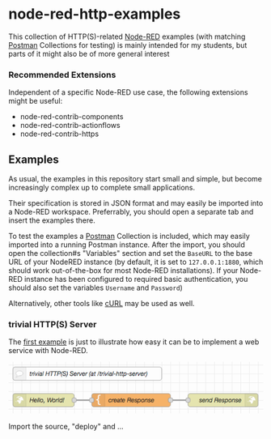 # node-red-http-examples #

This collection of HTTP(S)-related [Node-RED](https://nodered.org/) examples (with matching [Postman](https://www.postman.com/) Collections for testing) is mainly intended for my students, but parts of it might also be of more general interest

### Recommended Extensions ###

Independent of a specific Node-RED use case, the following extensions might be useful:

* node-red-contrib-components
* node-red-contrib-actionflows
* node-red-contrib-https

## Examples ##

As usual, the examples in this repository start small and simple, but become increasingly complex up to complete small applications.

Their specification is stored in JSON format and may easily be imported into a Node-RED workspace. Preferrably, you should open a separate tab and insert the examples there.

To test the examples a [Postman](https://www.postman.com/) Collection is included, which may easily imported into a running Postman instance. After the import, you should open the collection#s "Variables" section and set the `BaseURL` to the base URL of your NodeRED instance (by default, it is set to `127.0.0.1:1880`, which should work out-of-the-box for most Node-RED installations). If your Node-RED instance has been configured to required basic authentication, you should also set the variables `Username` and `Password`)

Alternatively, other tools like [cURL](https://curl.se/) may be used as well.

### trivial HTTP(S) Server ###

The [first example](examples/trivial-http-server.json) is just to illustrate how easy it can be to implement a web service with Node-RED.

![](examples/trivial-http-server.png)

Import the source, "deploy" and ...
